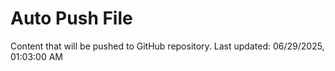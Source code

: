 # Auto Push File

Content that will be pushed to GitHub repository.
Last updated: 06/29/2025, 01:03:00 AM
